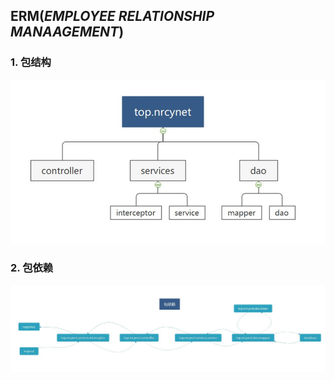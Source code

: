 ## ERM(*EMPLOYEE RELATIONSHIP MANAAGEMENT*)
### 1. 包结构

![](other\包结构.jpg)

### 2. 包依赖

![](other\包依赖.jpg)